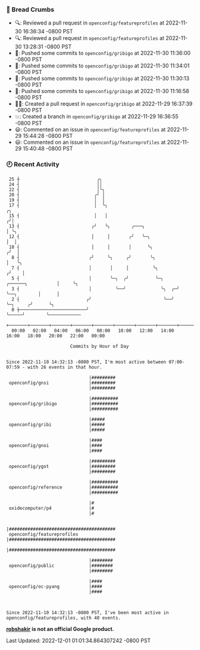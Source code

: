### 🍞 Bread Crumbs

 * 🔍: Reviewed a pull request in  `openconfig/featureprofiles` at 2022-11-30 16:36:34 -0800 PST
 * 🔍: Reviewed a pull request in  `openconfig/featureprofiles` at 2022-11-30 13:28:31 -0800 PST
 * 🚢: Pushed some commits to `openconfig/gribigo` at 2022-11-30 11:36:00 -0800 PST
 * 🚢: Pushed some commits to `openconfig/gribigo` at 2022-11-30 11:34:01 -0800 PST
 * 🚢: Pushed some commits to `openconfig/gribigo` at 2022-11-30 11:30:13 -0800 PST
 * 🚢: Pushed some commits to `openconfig/gribigo` at 2022-11-30 11:16:58 -0800 PST
 * ✍🏼: Created a pull request in `openconfig/gribigo` at 2022-11-29 16:37:39 -0800 PST
 * 💥: Created a branch in `openconfig/gribigo` at 2022-11-29 16:36:55 -0800 PST
 * 😃: Commented on an issue in `openconfig/featureprofiles` at 2022-11-29 15:44:28 -0800 PST
 * 😃: Commented on an issue in `openconfig/featureprofiles` at 2022-11-29 15:40:48 -0800 PST

### 🕘 Recent Activity
```
 25 ┼                             ╭╮
 24 ┤                             ││
 22 ┤                             │╰╮
 20 ┤                            ╭╯ │
 19 ┤                            │  │
 17 ┤                            │  ╰╮                                                ╭╮
 15 ┤                            │   │                                               ╭╯│
 13 ┤                           ╭╯   ╰╮        ╭───╮                                 │ ╰╮
 12 ┤                           │     │       ╭╯   ╰─╮                               │  │
 10 ┤                           │     │       │      ╰╮                             ╭╯  │
  8 ┤                          ╭╯     ╰╮     ╭╯       ╰╮                            │   ╰╮
  7 ┤                          │       │     │         ╰╮                          ╭╯    │
  5 ┤                          │       ╰─╮  ╭╯          ╰─╮     ╭──────╮           │     ╰╮
  3 ┤                          │         ╰──╯             ╰╮  ╭─╯      ╰──╮        │      │
  2 ┤                         ╭╯                           ╰──╯           ╰─╮     ╭╯      ╰╮
  0 ┼─────────────────────────╯                                             ╰─────╯        ╰────────────
    +───────+───────+───────+───────+───────+───────+───────+───────+───────+───────+───────+───────+────
  00:00   02:00   04:00   06:00   08:00   10:00   12:00   14:00   16:00   18:00   20:00   22:00   00:00   

						Commits by Hour of Day


Since 2022-11-10 14:32:13 -0800 PST, I'm most active between 07:00-07:59 - with 26 events in that hour.

```



```
                               |#########
 openconfig/gnsi               |#########
                               |#########

                               |##########
 openconfig/gribigo            |##########
                               |##########

                               |#####
 openconfig/gribi              |#####
                               |#####

                               |####
 openconfig/gnoi               |####
                               |####

                               |#########
 openconfig/ygot               |#########
                               |#########

                               |##########
 openconfig/reference          |##########
                               |##########

                               |#
 oxidecomputer/p4              |#
                               |#

                               |########################################
 openconfig/featureprofiles    |########################################
                               |########################################

                               |########
 openconfig/public             |########
                               |########

                               |####
 openconfig/oc-pyang           |####
                               |####



Since 2022-11-10 14:32:13 -0800 PST, I've been most active in openconfig/featureprofiles, with 40 events.

```
**[robshakir](mailto:robjs@google.com) is not an official Google product.**  


Last Updated: 2022-12-01 01:01:34.864307242 -0800 PST
